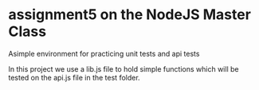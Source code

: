 # assignment5 on the NodeJS Master Class

Asimple environment for practicing unit tests and api tests

In this project we use a lib.js file to hold simple functions which will be tested on the api.js file in the test folder.
